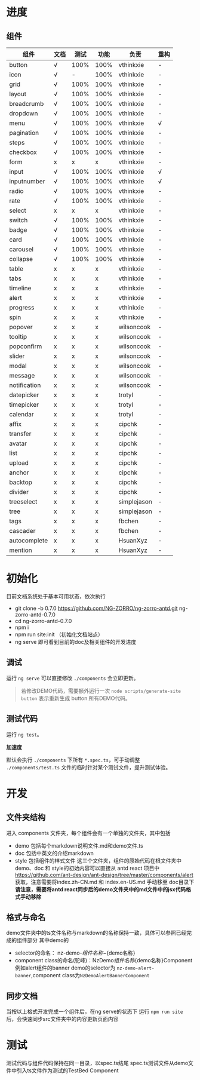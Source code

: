 # 进度

## 组件
| 组件 | 文档 | 测试 | 功能 | 负责 | 重构 |
| --- | --- | --- | --- | --- | --- |
| button | √ | 100% | 100% | vthinkxie | - |
| icon | √ | - | 100% | vthinkxie | - |
| grid | √ | 100% | 100% | vthinkxie | - |
| layout | √ | 100% | 100% | vthinkxie | - |
| breadcrumb | √ | 100% | 100% | vthinkxie | - |
| dropdown | √ | 100% | 100% | vthinkxie | - |
| menu | √ | 100% | 100% | vthinkxie | √ |
| pagination | √ | 100% | 100% | vthinkxie | - |
| steps | √ | 100% | 100% | vthinkxie | - |
| checkbox | √ | 100% | 100% | vthinkxie | - |
| form | x | x | x | vthinkxie | - |
| input | √ | 100% | 100% | vthinkxie | √ |
| inputnumber | √ | 100% | 100% | vthinkxie | √ |
| radio | √ | 100% | 100% | vthinkxie | - |
| rate | √ | 100% | 100% | vthinkxie | - |
| select | x | x | x | vthinkxie | - |
| switch | √ | 100% | 100% | vthinkxie | - |
| badge | √ | 100% | 100% | vthinkxie | - |
| card | √ | 100% | 100% | vthinkxie | - |
| carousel | √ | 100% | 100% | vthinkxie | - |
| collapse | √ | 100% | 100% | vthinkxie | - |
| table | x | x | x | vthinkxie | - |
| tabs | x | x | x | vthinkxie | - |
| timeline | x | x | x | vthinkxie | - |
| alert | x | x | x | vthinkxie | - |
| progress | x | x | x | vthinkxie | - |
| spin | x | x | x | vthinkxie | - |
| popover | x | x | x | wilsoncook | - |
| tooltip | x | x | x | wilsoncook | - |
| popconfirm | x | x | x | wilsoncook | - |
| slider | x | x | x | wilsoncook | - |
| modal | x | x | x | wilsoncook | - |
| message | x | x | x | wilsoncook | - |
| notification | x | x | x | wilsoncook | - |
| datepicker | x | x | x | trotyl | - |
| timepicker | x | x | x | trotyl | - |
| calendar | x | x | x | trotyl | - |
| affix | x | x | x | cipchk | - |
| transfer | x | x | x | cipchk | - |
| avatar | x | x | x | cipchk | - |
| list | x | x | x | cipchk | - |
| upload | x | x | x | cipchk | - |
| anchor | x | x | x | cipchk | - |
| backtop | x | x | x | cipchk | - |
| divider | x | x | x | cipchk | - |
| treeselect | x | x | x | simplejason | - |
| tree | x | x | x | simplejason | - |
| tags | x | x | x | fbchen | -|
| cascader | x | x | x | fbchen | - |
| autocomplete | x | x | x | HsuanXyz | - |
| mention | x | x | x | HsuanXyz | - |



# 初始化
目前文档系统处于基本可用状态，依次执行
* git clone -b 0.7.0 https://github.com/NG-ZORRO/ng-zorro-antd.git ng-zorro-antd-0.7.0
* cd ng-zorro-antd-0.7.0
* npm i
* npm run site:init （初始化文档站点）
* ng serve
即可看到目前的doc及相关组件的开发进度

## 调试

运行 `ng serve` 可以直接修改 `./components` 会立即更新。

> 若修改DEMO代码，需要额外运行一次 `node scripts/generate-site button` 表示重新生成 button 所有DEMO代码。

## 测试代码

运行 `ng test`。

**加速度**

默认会执行 `./components` 下所有 `*.spec.ts`，可手动调整 `./components/test.ts` 文件的临时针对某个测试文件，提升测试体验。

# 开发
## 文件夹结构
进入 components 文件夹，每个组件会有一个单独的文件夹，其中包括
* demo 包括每个markdown说明文件.md和demo文件.ts
* doc 包括中英文的介绍markdown
* style 包括组件的样式文件
这三个文件夹，组件的原始代码在根文件夹中
demo、doc 和 style的初始内容可以直接从 antd react 项目中 https://github.com/ant-design/ant-design/tree/master/components/alert 获取，注意需要将index.zh-CN.md 和 index.en-US.md 手动移至 doc目录下
**请注意，需要将antd react同步后的demo文件夹中的md文件中的jsx代码格式手动移除**
## 格式与命名
demo文件夹中的ts文件名称与markdown的名称保持一致，具体可以参照已经完成的组件部分
其中demo的
* selector的命名： nz-demo-${组件名称}-${demo名称}
* component class的命名(驼峰)：NzDemo${组件名称}${demo名称}Component
例如alert组件的banner demo的selector为 `nz-demo-alert-banner`,component class为`NzDemoAlertBannerComponent`
## 同步文档
当按以上格式开发完成一个组件后，在ng serve的状态下
运行 `npm run site` 后，会快速同步src文件夹中的内容更新页面内容
# 测试
测试代码与组件代码保持在同一目录，以spec.ts结尾
spec.ts测试文件从demo文件中引入ts文件作为测试的TestBed Component
